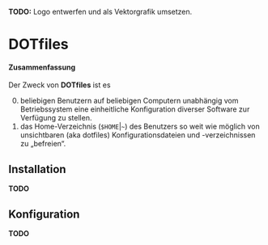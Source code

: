 **TODO:** Logo entwerfen und als Vektorgrafik umsetzen.

# DOTfiles
#### Zusammenfassung
Der Zweck von **DOTfiles** ist es

  0. beliebigen Benutzern auf beliebigen Computern unabhängig vom Betriebssystem eine einheitliche Konfiguration diverser Software zur Verfügung zu stellen.  
  0. das Home-Verzeichnis (`$HOME`|`~`) des Benutzers so weit wie möglich von unsichtbaren (aka dotfiles) Konfigurationsdateien und -verzeichnissen zu „befreien“.

## Installation
**TODO** 

## Konfiguration
**TODO** 
